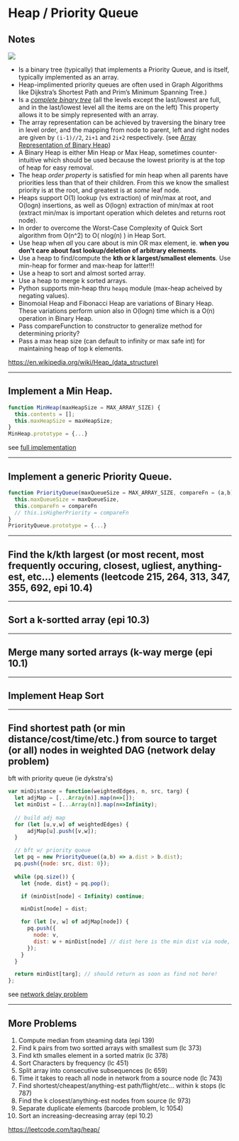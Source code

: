 # Heap / Priority Queue

## Notes

![](https://upload.wikimedia.org/wikipedia/commons/thumb/c/c4/Max-Heap-new.svg/220px-Max-Heap-new.svg.png)

* Is a binary tree (typically) that implements a Priority Queue, and is itself, typically implemented as an array. 
* Heap-implimented priority queues are often used in Graph Algorithms like Dijkstra’s Shortest Path and Prim’s Minimum Spanning Tree.)
* Is a *[complete binary tree](http://web.cecs.pdx.edu/~sheard/course/Cs163/Doc/FullvsComplete.html)* (all the levels except the last/lowest are full, and in the last/lowest level all the items are on the left) This property allows it to be simply represented with an array.
* The array representation can be achieved by traversing the binary tree in level order, and the mapping from node to parent, left and right nodes are given by `(i-1)//2`, `2i+1` and `2i+2` respectively. (see [Array Representation of Binary Heap](http://www.cse.hut.fi/en/research/SVG/TRAKLA2/tutorials/heap_tutorial/taulukkona.html))
* A Binary Heap is either Min Heap or Max Heap, sometimes counter-intuitive which should be used because the lowest priority is at the top of heap for easy removal.
* The heap *order property* is satisfied for min heap when all parents have priorities less than that of their children. From this we know the smallest priority is at the root, and greatest is at *some* leaf node. 
* Heaps support O(1) lookup (vs extraction) of min/max at root, and O(logn) insertions, as well as O(logn) extraction of min/max at root (extract min/max is important operation which deletes and returns root node).
* In order to overcome the Worst-Case Complexity of Quick Sort algorithm from O(n^2) to O( nlog(n) ) in Heap Sort.
* Use heap when *all* you care about is min OR max element, ie. **when you don't care about fast lookup/deletion of arbitrary elements**.
* Use a heap to find/compute the **kth or k largest/smallest elements**. Use min-heap for former and max-heap for latter!!!
* Use a heap to sort and almost sorted array.
* Use a heap to merge k sorted arrays.
* Python supports min-heap thru `heapq` module (max-heap acheived by negating values).
* Binomoial Heap and Fibonacci Heap are variations of Binary Heap. These variations perform union also in O(logn) time which is a O(n) operation in Binary Heap.
* Pass compareFunction to constructor to generalize method for determining priority?
* Pass a max heap size (can default to infinity or max safe int) for maintaining heap of top k elements.

https://en.wikipedia.org/wiki/Heap_(data_structure)

---
## Implement a Min Heap.

```js
function MinHeap(maxHeapSize = MAX_ARRAY_SIZE) {
  this.contents = [];
  this.maxHeapSize = maxHeapSize;
}
MinHeap.prototype = {...}
```

see [full implementation](.\min_heap.md)

---
## Implement a generic Priority Queue.

```js
function PriorityQueue(maxQueueSize = MAX_ARRAY_SIZE, compareFn = (a,b) => a > b) {
  this.maxQueueSize = maxQueueSize,
  this.compareFn = compareFn
  // this.isHigherPriority = compareFn
}
PriorityQueue.prototype = {...}
```
---
## Find the k/kth largest (or most recent, most frequently occuring, closest, ugliest, anything-est, etc...) elements (leetcode 215, 264, 313, 347, 355, 692, epi 10.4)
---
## Sort a k-sortted array (epi 10.3)
---
## Merge many sorted arrays (k-way merge (epi 10.1)
---
## Implement Heap Sort
---
## Find shortest path (or min distance/cost/time/etc.) from source to target (or all) nodes in weighted DAG (network delay problem)

bft with priority queue (ie dykstra's)

```js
var minDistance = function(weightedEdges, n, src, targ) {
  let adjMap = [...Array(n)].map(n=>[]);
  let minDist = [...Array(n)].map(n=>Infinity);
     
  // build adj map
  for (let [u,v,w] of weightedEdges) {
      adjMap[u].push([v,w]);
  }

  // bft w/ priority queue
  let pq = new PriorityQueue((a,b) => a.dist > b.dist);
  pq.push({node: src, dist: 0});
     
  while (pq.size()) {
    let {node, dist} = pq.pop();

    if (minDist[node] < Infinity) continue;

    minDist[node] = dist;

    for (let [v, w] of adjMap[node]) {
      pq.push({
        node: v, 
        dist: w + minDist[node] // dist here is the min dist via node, but not nec. the min dist!
      });
    }
  }

  return minDist[targ]; // should return as soon as find not here!
};
```
see [network delay problem](.\..\..\javascript\trees_and_graphs\network_delay.js)

---
## More Problems

1. Compute median from steaming data (epi 139)
2. Find k pairs from two sortted arrays with smallest sum (lc 373)
3. Find kth smalles element in a sorted matrix (lc 378)
4. Sort Characters by frequency (lc 451)
5. Split array into consecutive subsequences (lc 659)
6. Time it takes to reach all node in network from a source node (lc 743)
7. Find shortest/cheapest/anything-est path/flight/etc... within k stops (lc 787)
8. Find the k closest/anything-est nodes from source (lc 973)
9. Separate duplicate elements (barcode problem, lc 1054)
10. Sort an increasing-decreasing array (epi 10.2)

https://leetcode.com/tag/heap/